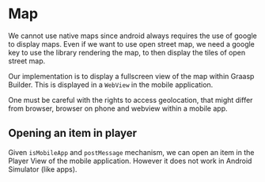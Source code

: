 # Map

We cannot use native maps since android always requires the use of google to display maps. Even if we want to use open street map, we need a google key to use the library rendering the map, to then display the tiles of open street map.

Our implementation is to display a fullscreen view of the map within Graasp Builder. This is displayed in a `WebView` in the mobile application.

One must be careful with the rights to access geolocation, that might differ from browser, browser on phone and webview within a mobile app.

## Opening an item in player

Given `isMobileApp` and `postMessage` mechanism, we can open an item in the Player View of the mobile application. However it does not work in Android Simulator (like apps).
